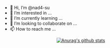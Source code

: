 - 👋 Hi, I’m @nad4-su
- 👀 I’m interested in ...
- 🌱 I’m currently learning ...
- 💞️ I’m looking to collaborate on ...
- 📫 How to reach me ...

<!---
nad4-su/nad4-su is a ✨ special ✨ repository because its `README.md` (this file) appears on your GitHub profile.
You can click the Preview link to take a look at your changes.
--->
  <div align=center>
	
  [![Anurag's github stats](https://github-readme-stats.vercel.app/api?username=nad4-su)](https://github.com/anuraghazra/github-readme-stats)
	
  </div>
  
